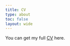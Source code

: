 ```yaml
---
title: CV
type: about
toc: false
layout: wide
---
```



You can get my full [CV](/cv/cv.pdf) here.

<!-- # Matías Gleser -->

<!-- **Economics MA Candidate @ Universidad Torcuato di Tella** -->


<!-- Welcome! I’m Matías Gleser, currently pursuing an MA in Economics at Universidad Torcuato di Tella (UTDT) in Buenos Aires, Argentina. Originally from Córdoba, I am passionate about macroeconomics and finance, with experience in financial portfolio modeling, database management, and strategy backtesting. -->

<!-- ## Education -->
<!-- - **MA in Economics** (2024 – expected 2025)   -->
<!--   *Universidad Torcuato di Tella (UTDT)* -->
<!-- - **Bachelor in Economics** (2018 – 2023)   -->
<!--   *Universidad Nacional de Córdoba (UNC)*   -->
<!--   *Thesis: “Automated Market Makers and the Optimal Implementation for CBDCs”*   -->
<!--   Awarded Outstanding, 2nd place at *Premio Raúl Prebisch*, Banco Central de la República Argentina. -->

<!-- ## Skills -->
<!-- - **Programming Languages:** R, Python, Matlab   -->
<!-- - **Financial Modeling:** Portfolio strategies and backtesting (Python)   -->
<!-- - **Database Management:** ETL processes, reporting with Dash applications   -->

<!-- ## Professional Experience -->
<!-- - **Research Analyst @ Grupo del Plata S.A.** (March 2023 - March 2025)   -->
<!--   - Research and backtesting of financial strategies   -->
<!--   - Database management and reporting -->

<!-- ## Teaching Experience -->
<!-- - **Teaching Assistant @ UNC (2021 – 2023)**   -->
<!--   - Advanced Statistics (Luis Marcelo Florensa, M.A.)   -->
<!--   - Advanced Microeconomics (Cecilia Avramovich, Ph.D.)   -->
<!--   - Macroeconomics & Monetary Economics (Ángel Enrique Neder, Ph.D.)   -->

<!-- - **Teaching Assistant @ UTDT (2024 – Now)**   -->
<!--   - Economics I (Harari 2024)   -->
<!--   - Economics I (Fernandez 2025) -->

<!-- ## Certifications -->
<!-- - **Cambridge Entry Level Certificate in ESOL International (B1)**   -->
<!--   *Preliminary English Test - Pass with Merit* -->



<!-- ## Contact -->
<!-- - [LinkedIn](https://ar.linkedin.com/in/matias-gleser-484968169)   -->
<!-- - [GitHub](https://github.com/matiasgleser)   -->
<!-- - [Email](mailto:mgleser@mail.utdt.edu) -->

<!-- Feel free to reach out if you'd like to connect or collaborate! -->

